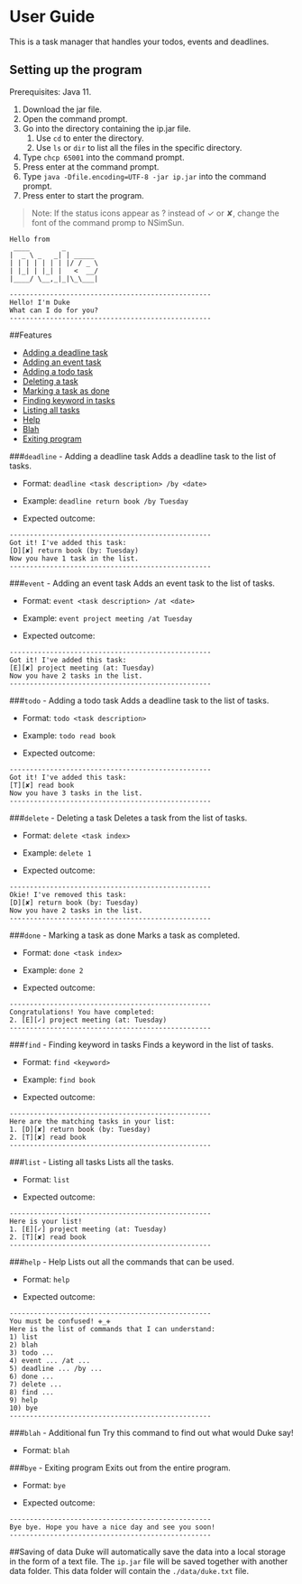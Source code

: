 # User Guide 

This is a task manager that handles your todos, events and deadlines. 

## Setting up the program 

Prerequisites: Java 11.

1. Download the jar file. 
2. Open the command prompt. 
3. Go into the directory containing the ip.jar file. 
    1. Use `cd` to enter the directory. 
    2. Use `ls` or `dir` to list all the files in the specific directory. 
4. Type `chcp 65001` into the command prompt. 
5. Press enter at the command prompt. 
6. Type `java -Dfile.encoding=UTF-8 -jar ip.jar` into the command prompt. 
7. Press enter to start the program. 

> Note: If the status icons appear as ? instead of ✓ or ✘, change the font of the command promp to NSimSun. 

   ```
   Hello from
    ____        _        
   |  _ \ _   _| | _____ 
   | | | | | | | |/ / _ \
   | |_| | |_| |   <  __/
   |____/ \__,_|_|\_\___|
   
   --------------------------------------------------
   Hello! I'm Duke 
   What can I do for you? 
   --------------------------------------------------
   ```
 ##Features 
 * [Adding a deadline task](#deadline)
 * [Adding an event task](#event)
 * [Adding a todo task](#todo)
 * [Deleting a task](#delete)
 * [Marking a task as done](#done)
 * [Finding keyword in tasks](#find)
 * [Listing all tasks](#list)
 * [Help](#help)
 * [Blah](#blah)
 * [Exiting program](#exit)
 
 <a name="deadline"></a>
 ###`deadline` - Adding a deadline task 
 Adds a deadline task to the list of tasks. 
 
 * Format: `deadline <task description> /by <date>`
 
 * Example: `deadline return book /by Tuesday`
 
 * Expected outcome: 
 ```
--------------------------------------------------
Got it! I've added this task: 
[D][✘] return book (by: Tuesday)
Now you have 1 task in the list.
--------------------------------------------------
```
 
 <a name="event"></a>
 ###`event` - Adding an event task 
 Adds an event task to the list of tasks. 
  
  * Format: `event <task description> /at <date>`
  
  * Example: `event project meeting /at Tuesday`
  
  * Expected outcome:  
  ```
--------------------------------------------------
Got it! I've added this task: 
[E][✘] project meeting (at: Tuesday)
Now you have 2 tasks in the list.
--------------------------------------------------
 ```
 
 <a name="todo"></a>
 ###`todo` - Adding a todo task 
 Adds a deadline task to the list of tasks. 
  
  * Format: `todo <task description>`
  
  * Example: `todo read book`
  
  * Expected outcome: 
  ```
--------------------------------------------------
Got it! I've added this task: 
[T][✘] read book
Now you have 3 tasks in the list.
--------------------------------------------------
 ```
 
 <a name="delete"></a>
 ###`delete` - Deleting a task 
 Deletes a task from the list of tasks. 
   
   * Format: `delete <task index>`
   
   * Example: `delete 1`
   
   * Expected outcome: 
   ```
--------------------------------------------------
Okie! I've removed this task: 
[D][✘] return book (by: Tuesday)
Now you have 2 tasks in the list.
--------------------------------------------------
  ```
 
 <a name="done"></a> 
 ###`done` - Marking a task as done 
 Marks a task as completed. 
   
   * Format: `done <task index>`
   
   * Example: `done 2`
   
   * Expected outcome: 
   ```
--------------------------------------------------
Congratulations! You have completed: 
2. [E][✓] project meeting (at: Tuesday)
--------------------------------------------------
  ```
 
 <a name="find"></a> 
 ###`find` - Finding keyword in tasks 
 Finds a keyword in the list of tasks. 
   
   * Format: `find <keyword>`
   
   * Example: `find book`
   
   * Expected outcome: 
   ```
--------------------------------------------------
Here are the matching tasks in your list: 
1. [D][✘] return book (by: Tuesday)
2. [T][✘] read book
--------------------------------------------------
  ```
 
 <a name="list"></a> 
 ###`list` - Listing all tasks 
 Lists all the tasks. 
   
   * Format: `list`
   
   * Expected outcome: 
   ```
--------------------------------------------------
Here is your list!
1. [E][✓] project meeting (at: Tuesday)
2. [T][✘] read book
--------------------------------------------------
  ```
 
 <a name="help"></a>
 ###`help` - Help 
 Lists out all the commands that can be used. 
   
   * Format: `help`
   
   * Expected outcome: 
   ```
--------------------------------------------------
You must be confused! ✙_✙
Here is the list of commands that I can understand: 
1) list
2) blah
3) todo ...
4) event ... /at ...
5) deadline ... /by ...
6) done ...
7) delete ... 
8) find ...
9) help
10) bye
--------------------------------------------------
  ```
 
 <a name="blah"></a> 
 ###`blah` - Additional fun 
 Try this command to find out what would Duke say! 
   
   * Format: `blah`
 
 <a name="exit"></a> 
 ###`bye` - Exiting program 
 Exits out from the entire program. 
   
   * Format: `bye`
   
   * Expected outcome: 
   ```
--------------------------------------------------
Bye bye. Hope you have a nice day and see you soon!
--------------------------------------------------
  ```
##Saving of data 
Duke will automatically save the data into a local storage in the form of a text file. 
The `ip.jar` file will be saved together with another data folder. 
This data folder will contain the `./data/duke.txt` file. 
 